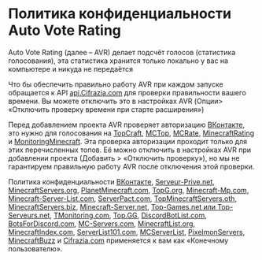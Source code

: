 # Политика конфиденциальности Auto Vote Rating
Auto Vote Rating (далее – AVR) делает подсчёт голосов (статистика голосования), эта статистика хранится только локально у вас на компьютере и никуда не передаётся

Что бы обеспечить правильно работу AVR при каждом запуске обращается к API [api.Cifrazia.com](https://api.cifrazia.com/) для проверки правильности вашего времени. Вы можете отключить это в настройках AVR (Опции> «Отключить проверку времени при старте расширения»)

Перед добавлением проекта AVR проверяет авторизацию [ВКонтакте](https://vk.com/), это нужно для голосования на [TopCraft](http://topcraft.ru/), [MCTop](https://mctop.su/), [MCRate](http://mcrate.su/), [MinecraftRating](http://minecraftrating.ru/) и [MonitoringMinecraft](http://monitoringminecraft.ru/). Эта проверка авторизации проходит только для этих перечисленных топов. Её можно отключить в настройках AVR при добавлении проекта (Добавить > «Отключить проверку»), но мы не гарантируем правильную работу AVR после отключения этой проверки.

Политика конфиденциальности [ВКонтакте](https://vk.com/privacy), [Serveur-Prive.net](https://serveur-prive.net/cgu), [MinecraftServers.org](https://minecraftservers.org/privacy), [PlanetMinecraft.com](https://www.planetminecraft.com/privacy_policy/), [TopG.org](https://topg.org/privacy), [Minecraft-Mp.com](https://minecraft-mp.com/privacy/), [Minecraft-Server-List.com](https://minecraft-server-list.com/privacy/), [ServerPact.com](https://www.serverpact.com/algemene_voorwaarden.htm), [TopMinecraftServers.oth](https://topminecraftservers.org/privacy.php), [MinecraftServers.biz](https://minecraftservers.biz/terms/), [Minecraft-Server.net](https://minecraft-server.net/page/privacy/), [Top-Games.net или Top-Serveurs.net](https://top-games.net/privacy-policy), [TMonitoring.com](https://tmonitoring.com/agreement/), [Top.GG](https://top.gg/privacy), [DiscordBotList.com](https://discordbotlist.com/privacy), [BotsForDiscord.com](https://botsfordiscord.com/privacy), [MC-Servers.com](https://mc-servers.com/privacy), [MinecraftList.org](https://minecraftlist.org/privacy-policy), [MinecraftIndex.com](https://www.minecraft-index.com/privacy), [ServerList101.com](https://serverlist101.com/privacy-policy/), [MCServerList](https://mcserver-list.eu/pravidla), [PixelmonServers](https://pixelmonservers.com/privacy-policy), [MinecraftBuzz](https://minecraft.buzz/privacy-policy) и [Cifrazia.com](https://cifrazia.com/ru/faq/confidentiality) применяется к вам как «Конечному пользователю».
